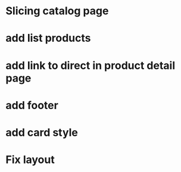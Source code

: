 # Slicing catalog page

# add list products

# add link to direct in product detail page

# add footer

# add card style

# Fix layout
